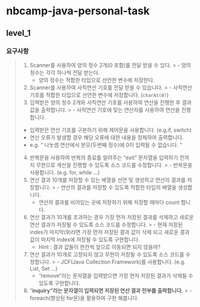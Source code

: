 # nbcamp-java-personal-task

## level_1

### 요구사항
> 1. Scanner를 사용하여 양의 정수 2개(0 포함)를 전달 받을 수 있다.
     >    - 양의 정수는 각각 하나씩 전달 받는다.
>    - 양의 정수는 적합한 타입으로 선언한 변수에 저장한다.
> 2. Scanner를 사용하여 사칙연산 기호를 전달 받을 수 있습니다.
     >    - 사칙연산 기호를 적합한 타입으로 선언한 변수에 저장합니다. (`charAt(0)`)
> 3. 입력받은 양의 정수 2개와 사칙연산 기호를 사용하여 연산을 진행한 후 결과값을 출력합니다.
     >   - 사칙연산 기호에 맞는 연산자를 사용하여 연산을 진행합니다.
>   - 입력받은 연산 기호를 구분하기 위해 제어문을 사용합니다. (e.g.if, switch)
>   - 연산 오류가 발생할 경우 해당 오류에 대한 내용을 정제하여 출력합니다.
>   - e.g. “ 나눗셈 연산에서 분모(두번째 정수)에 0이 입력될 수 없습니다. “
> 4. 반복문을 사용하여 반복의 종료를 알려주는 “exit” 문자열을 입력하기 전까지 무한으로 계산을 진행할 수 있도록 소스 코드를 수정합니다.
     >    - 반복문을 사용합니다. (e.g. for, while …)
> 5. 연산 결과 10개를 저장할 수 있는 배열을 선언 및 생성하고 연산의 결과를 저장합니다.
     >    - 연산의 결과를 저장할 수 있도록 적합한 타입의 배열을 생성합니다.
>    - 연산의 결과를 비어있는 곳에 저장하기 위해 저장할 때마다 count 합니다.
> 6. 연산 결과가 10개를 초과하는 경우 가장 먼저 저장된 결과를 삭제하고 새로운 연산 결과가 저장될 수 있도록 소스 코드를 수정합니다.
     >    - 현재 저장된 index가 마지막(9)라면 가장 먼저 저장된 결과 값이 삭제 되고 새로운 결과 값이 마지막 index에 저장될 수 있도록 구현합니다.
>    - Hint : 결과 값들이 한칸씩 앞으로 이동되면 되지 않을까?
> 7. 연산 결과가 10개로 고정되지 않고 무한이 저장될 수 있도록 소스 코드를 수정합니다.
     >    - JCF(Java Collection Framework)를 사용합니다. (e.g. List, Set …)
>    - “remove”라는 문자열을 입력받으면 가장 먼저 저장된 결과가 삭제될 수 있도록 구현합니다.
> 8. “**inquiry”라는 문자열이 입력되면 저장된 연산 결과 전부를 출력합니다.**
     >    - foreach(향상된 for문)을 활용하여 구현 해봅니다.